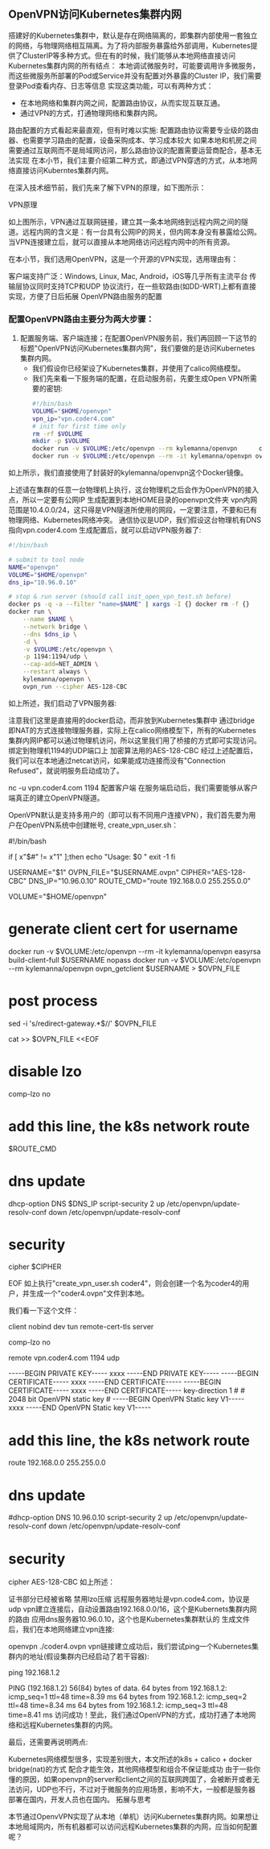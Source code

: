 
## OpenVPN访问Kubernetes集群内网
搭建好的Kubernetes集群中，默认是存在网络隔离的，即集群内部使用一套独立的网络，与物理网络相互隔离。为了将内部服务暴露给外部调用，Kubernetes提供了ClusterIP等多种方式。但在有的时候，我们能够从本地网络直接访问Kubernetes集群内网的所有结点：
本地调试微服务时，可能要调用许多微服务，而这些微服务所部署的Pod或Service并没有配置对外暴露的Cluster IP，我们需要登录Pod查看内存、日志等信息
实现这类功能，可以有两种方式：
- 在本地网络和集群内网之间，配置路由协议，从而实现互联互通。
- 通过VPN的方式，打通物理网络和集群内网。

路由配置的方式看起来最直观，但有时难以实施:
配置路由协议需要专业级的路由器、也需要学习路由的配置，设备采购成本、学习成本较大
如果本地和机房之间需要通过互联网而不是局域网访问，那么路由协议的配置需要运营商配合，基本无法实现
在本小节，我们主要介绍第二种方式，即通过VPN穿透的方式，从本地网络直接访问Kuberntes集群内网。

在深入技术细节前，我们先来了解下VPN的原理，如下图所示：

VPN原理

如上图所示，VPN通过互联网链接，建立其一条本地网络到远程内网之间的隧道。远程内网的含义是：有一台具有公网IP的网关，但内网本身没有暴露给公网。当VPN连接建立后，就可以直接从本地网络访问远程内网中的所有资源。

在本小节，我们选用OpenVPN，这是一个开源的VPN实现，选用理由有：

客户端支持广泛：Windows, Linux, Mac, Android，iOS等几乎所有主流平台
传输层协议同时支持TCP和UDP
协议流行，在一些软路由(如DD-WRT)上都有直接实现，方便了日后拓展
OpenVPN路由服务的配置
### 配置OpenVPN路由主要分为两大步骤：
1. 配置服务端、客户端连接；在配置OpenVPN服务前，我们再回顾一下这节的标题"OpenVPN访问Kubernetes集群内网"，我们要做的是访问Kubernetes集群内网。
   - 我们假设你已经架设了Kubernetes集群，并使用了calico网络模型。
   - 我们先来看一下服务端的配置，在启动服务前，先要生成Open VPN所需要的密钥:
     ```bash
     #!/bin/bash
     VOLUME="$HOME/openvpn"
     vpn_ip="vpn.coder4.com"
     # init for first time only
     rm -rf $VOLUME
     mkdir -p $VOLUME 
     docker run -v $VOLUME:/etc/openvpn --rm kylemanna/openvpn      ovpn_genconfig -u udp://$vpn_ip -s 10.4.0.0/24
     docker run -v $VOLUME:/etc/openvpn --rm -it kylemanna/openvpn ovpn_initpki
     ```
如上所示，我们直接使用了封装好的kylemanna/openvpn这个Docker镜像。

上述请在集群的任意一台物理机上执行，这台物理机之后会作为OpenVPN的接入点，所以一定要有公网IP
生成配置到本地HOME目录的openvpn文件夹
vpn内网范围是10.4.0.0/24，这只得是VPN隧道所使用的网段，一定要注意，不要和已有物理网络、Kubernetes网络冲突。
通信协议是UDP，我们假设这台物理机有DNS指向vpn.coder4.com
生成配置后，就可以启动VPN服务器了:
```bash
#!/bin/bash

# submit to tool node
NAME="openvpn"
VOLUME="$HOME/openvpn"
dns_ip="10.96.0.10"

# stop & run server (should call init_open_vpn_test.sh before) 
docker ps -q -a --filter "name=$NAME" | xargs -I {} docker rm -f {}
docker run \
    --name $NAME \
    --network bridge \
    --dns $dns_ip \
    -d \
    -v $VOLUME:/etc/openvpn \
    -p 1194:1194/udp \
    --cap-add=NET_ADMIN \
    --restart always \
    kylemanna/openvpn \
    ovpn_run --cipher AES-128-CBC
```
如上所述，我们启动了VPN服务器:

注意我们这里是直接用的docker启动，而非放到Kubernetes集群中
通过bridge即NAT的方式连接物理服务器，实际上在calico网络模型下，所有的Kubernetes集群内网IP都可以通过物理机访问，所以这里我们用了桥接的方式即可实现访问。
绑定到物理机1194的UDP端口上
加密算法用的AES-128-CBC
经过上述配置后，我们可以在本地通过netcat访问，如果能成功连接而没有"Connection Refused"，就说明服务启动成功了。

nc -u vpn.coder4.com 1194
配置客户端
在服务端启动后，我们需要能够从客户端真正的建立OpenVPN隧道。

OpenVPN默认是支持多用户的（即可以有不同用户连接VPN），我们首先要为用户在OpenVPN系统中创建帐号, create_vpn_user.sh：

#!/bin/bash

if [ x"$#" != x"1" ];then
    echo "Usage: $0 <username>"
    exit -1
fi

USERNAME="$1"
OVPN_FILE="$USERNAME.ovpn"
CIPHER="AES-128-CBC"
DNS_IP="10.96.0.10"
ROUTE_CMD="route 192.168.0.0 255.255.0.0"

VOLUME="$HOME/openvpn"
# generate client cert for username 
docker run -v $VOLUME:/etc/openvpn --rm -it kylemanna/openvpn easyrsa build-client-full $USERNAME nopass
docker run -v $VOLUME:/etc/openvpn --rm kylemanna/openvpn ovpn_getclient $USERNAME > $OVPN_FILE

# post process
sed -i 's/redirect-gateway.*$//' $OVPN_FILE

cat >> $OVPN_FILE <<EOF

# disable lzo
comp-lzo no

# add this line, the k8s network route
$ROUTE_CMD

# dns update
dhcp-option DNS $DNS_IP 
script-security 2
up /etc/openvpn/update-resolv-conf
down /etc/openvpn/update-resolv-conf

# security
cipher $CIPHER 

EOF
如上执行"create_vpn_user.sh coder4"，则会创建一个名为coder4的用户，并生成一个"coder4.ovpn"文件到本地。

我们看一下这个文件：

client
nobind
dev tun
remote-cert-tls server

comp-lzo no

remote vpn.coder4.com 1194 udp

<key>
-----BEGIN PRIVATE KEY-----
xxxx
-----END PRIVATE KEY-----
</key>
<cert>
-----BEGIN CERTIFICATE-----
xxxx
-----END CERTIFICATE-----
</cert>
<ca>
-----BEGIN CERTIFICATE-----
xxxx
-----END CERTIFICATE-----
</ca>
key-direction 1
<tls-auth>
#
# 2048 bit OpenVPN static key
#
-----BEGIN OpenVPN Static key V1-----
xxxx
-----END OpenVPN Static key V1-----
</tls-auth>



# add this line, the k8s network route
route 192.168.0.0 255.255.0.0

# dns update
#dhcp-option DNS 10.96.0.10 
script-security 2
up /etc/openvpn/update-resolv-conf
down /etc/openvpn/update-resolv-conf

# security
cipher AES-128-CBC
如上所述：

证书部分已经被省略
禁用lzo压缩
远程服务器地址是vpn.code4.com，协议是udp
vpn建立连接后，自动设置路由192.168.0.0/16，这个是Kubernets集群内网的路由
应用dns服务器10.96.0.10，这个也是Kubernetes集群默认的
生成文件后，我们在本地网络建立vpn连接:

openvpn ./coder4.ovpn
vpn链接建立成功后，我们尝试ping一个Kubernetes集群内的地址(假设集群内已经启动了若干容器):

ping 192.168.1.2

PING  (192.168.1.2) 56(84) bytes of data.
64 bytes from 192.168.1.2: icmp_seq=1 ttl=48 time=8.39 ms
64 bytes from 192.168.1.2: icmp_seq=2 ttl=48 time=8.34 ms
64 bytes from 192.168.1.2: icmp_seq=3 ttl=48 time=8.41 ms
访问成功！至此，我们通过OpenVPN的方式，成功打通了本地网络和远程Kubernetes集群的内网。

最后，还需要再说明两点:

Kubernetes网络模型很多，实现差别很大，本文所述的k8s + calico + docker bridge(nat)的方式 配合才能生效，其他网络模型和组合不保证能成功
由于一些你懂的原因，如果openvpn的server和client之间的互联网跨国了，会被断开或者无法访问，UDP也不行，不过对于微服务的应用场景，影响不大，一般都是服务器部署在国内，开发人员也在国内。
拓展与思考

本节通过OpenvVPN实现了从本地（单机）访问Kubernetes集群内网。如果想让本地局域网内，所有机器都可以访问远程Kubernetes集群的内网，应当如何配置呢？